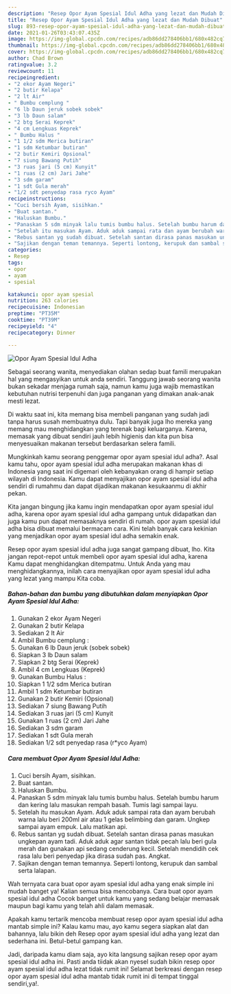 ```yaml
---
description: "Resep Opor Ayam Spesial Idul Adha yang lezat dan Mudah Dibuat"
title: "Resep Opor Ayam Spesial Idul Adha yang lezat dan Mudah Dibuat"
slug: 893-resep-opor-ayam-spesial-idul-adha-yang-lezat-dan-mudah-dibuat
date: 2021-01-26T03:43:07.435Z
image: https://img-global.cpcdn.com/recipes/adb86dd278406bb1/680x482cq70/opor-ayam-spesial-idul-adha-foto-resep-utama.jpg
thumbnail: https://img-global.cpcdn.com/recipes/adb86dd278406bb1/680x482cq70/opor-ayam-spesial-idul-adha-foto-resep-utama.jpg
cover: https://img-global.cpcdn.com/recipes/adb86dd278406bb1/680x482cq70/opor-ayam-spesial-idul-adha-foto-resep-utama.jpg
author: Chad Brown
ratingvalue: 3.2
reviewcount: 11
recipeingredient:
- "2 ekor Ayam Negeri"
- "2 butir Kelapa"
- "2 lt Air"
- " Bumbu cemplung "
- "6 lb Daun jeruk sobek sobek"
- "3 lb Daun salam"
- "2 btg Serai Keprek"
- "4 cm Lengkuas Keprek"
- " Bumbu Halus "
- "1 1/2 sdm Merica butiran"
- "1 sdm Ketumbar butiran"
- "2 butir Kemiri Opsional"
- "7 siung Bawang Putih"
- "3 ruas jari (5 cm) Kunyit"
- "1 ruas (2 cm) Jari Jahe"
- "3 sdm garam"
- "1 sdt Gula merah"
- "1/2 sdt penyedap rasa ryco Ayam"
recipeinstructions:
- "Cuci bersih Ayam, sisihkan."
- "Buat santan."
- "Haluskan Bumbu."
- "Panaskan 5 sdm minyak lalu tumis bumbu halus. Setelah bumbu harum dan kering lalu masukan rempah basah. Tumis lagi sampai layu."
- "Setelah itu masukan Ayam. Aduk aduk sampai rata dan ayam berubah warna lalu beri 200ml air atau 1 gelas belimbing dan garam. Ungkep sampai ayam empuk. Lalu matikan api."
- "Rebus santan yg sudah dibuat. Setelah santan dirasa panas masukan ungkepan ayam tadi. Aduk aduk agar santan tidak pecah lalu beri gula merah dan gunakan api sedang cenderung kecil. Setelah mendidih cek rasa lalu beri penyedap jika dirasa sudah pas. Angkat."
- "Sajikan dengan teman temannya. Seperti lontong, kerupuk dan sambal serta lalapan."
categories:
- Resep
tags:
- opor
- ayam
- spesial

katakunci: opor ayam spesial 
nutrition: 263 calories
recipecuisine: Indonesian
preptime: "PT35M"
cooktime: "PT39M"
recipeyield: "4"
recipecategory: Dinner

---
```



![Opor Ayam Spesial Idul Adha](https://img-global.cpcdn.com/recipes/adb86dd278406bb1/680x482cq70/opor-ayam-spesial-idul-adha-foto-resep-utama.jpg)

Sebagai seorang wanita, menyediakan olahan sedap buat famili merupakan hal yang mengasyikan untuk anda sendiri. Tanggung jawab seorang  wanita bukan sekadar menjaga rumah saja, namun kamu juga wajib memastikan kebutuhan nutrisi terpenuhi dan juga panganan yang dimakan anak-anak mesti lezat.

Di waktu  saat ini, kita memang bisa membeli panganan yang sudah jadi tanpa harus susah membuatnya dulu. Tapi banyak juga lho mereka yang memang mau menghidangkan yang terenak bagi keluarganya. Karena, memasak yang dibuat sendiri jauh lebih higienis dan kita pun bisa menyesuaikan makanan tersebut berdasarkan selera famili. 



Mungkinkah kamu seorang penggemar opor ayam spesial idul adha?. Asal kamu tahu, opor ayam spesial idul adha merupakan makanan khas di Indonesia yang saat ini digemari oleh kebanyakan orang di hampir setiap wilayah di Indonesia. Kamu dapat menyajikan opor ayam spesial idul adha sendiri di rumahmu dan dapat dijadikan makanan kesukaanmu di akhir pekan.

Kita jangan bingung jika kamu ingin mendapatkan opor ayam spesial idul adha, karena opor ayam spesial idul adha gampang untuk didapatkan dan juga kamu pun dapat memasaknya sendiri di rumah. opor ayam spesial idul adha bisa dibuat memalui bermacam cara. Kini telah banyak cara kekinian yang menjadikan opor ayam spesial idul adha semakin enak.

Resep opor ayam spesial idul adha juga sangat gampang dibuat, lho. Kita jangan repot-repot untuk membeli opor ayam spesial idul adha, karena Kamu dapat menghidangkan ditempatmu. Untuk Anda yang mau menghidangkannya, inilah cara menyajikan opor ayam spesial idul adha yang lezat yang mampu Kita coba.

<!--inarticleads1-->

##### Bahan-bahan dan bumbu yang dibutuhkan dalam menyiapkan Opor Ayam Spesial Idul Adha:

1. Gunakan 2 ekor Ayam Negeri
1. Gunakan 2 butir Kelapa
1. Sediakan 2 lt Air
1. Ambil  Bumbu cemplung :
1. Gunakan 6 lb Daun jeruk (sobek sobek)
1. Siapkan 3 lb Daun salam
1. Siapkan 2 btg Serai (Keprek)
1. Ambil 4 cm Lengkuas (Keprek)
1. Gunakan  Bumbu Halus :
1. Siapkan 1 1/2 sdm Merica butiran
1. Ambil 1 sdm Ketumbar butiran
1. Gunakan 2 butir Kemiri (Opsional)
1. Sediakan 7 siung Bawang Putih
1. Sediakan 3 ruas jari (5 cm) Kunyit
1. Gunakan 1 ruas (2 cm) Jari Jahe
1. Sediakan 3 sdm garam
1. Sediakan 1 sdt Gula merah
1. Sediakan 1/2 sdt penyedap rasa (r*yco Ayam)




<!--inarticleads2-->

##### Cara membuat Opor Ayam Spesial Idul Adha:

1. Cuci bersih Ayam, sisihkan.
1. Buat santan.
1. Haluskan Bumbu.
1. Panaskan 5 sdm minyak lalu tumis bumbu halus. Setelah bumbu harum dan kering lalu masukan rempah basah. Tumis lagi sampai layu.
1. Setelah itu masukan Ayam. Aduk aduk sampai rata dan ayam berubah warna lalu beri 200ml air atau 1 gelas belimbing dan garam. Ungkep sampai ayam empuk. Lalu matikan api.
1. Rebus santan yg sudah dibuat. Setelah santan dirasa panas masukan ungkepan ayam tadi. Aduk aduk agar santan tidak pecah lalu beri gula merah dan gunakan api sedang cenderung kecil. Setelah mendidih cek rasa lalu beri penyedap jika dirasa sudah pas. Angkat.
1. Sajikan dengan teman temannya. Seperti lontong, kerupuk dan sambal serta lalapan.




Wah ternyata cara buat opor ayam spesial idul adha yang enak simple ini mudah banget ya! Kalian semua bisa mencobanya. Cara buat opor ayam spesial idul adha Cocok banget untuk kamu yang sedang belajar memasak maupun bagi kamu yang telah ahli dalam memasak.

Apakah kamu tertarik mencoba membuat resep opor ayam spesial idul adha mantab simple ini? Kalau kamu mau, ayo kamu segera siapkan alat dan bahannya, lalu bikin deh Resep opor ayam spesial idul adha yang lezat dan sederhana ini. Betul-betul gampang kan. 

Jadi, daripada kamu diam saja, ayo kita langsung sajikan resep opor ayam spesial idul adha ini. Pasti anda tiidak akan nyesel sudah bikin resep opor ayam spesial idul adha lezat tidak rumit ini! Selamat berkreasi dengan resep opor ayam spesial idul adha mantab tidak rumit ini di tempat tinggal sendiri,ya!.

